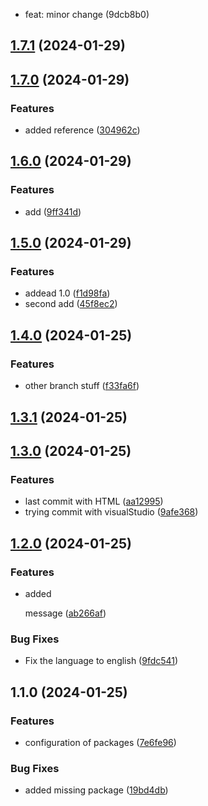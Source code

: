 

* feat: minor change (9dcb8b0)

## [1.7.1](https://github.com/jojosuelobo/teste-changelog-release/compare/1.7.0...1.7.1) (2024-01-29)

## [1.7.0](https://github.com/jojosuelobo/teste-changelog-release/compare/1.6.0...1.7.0) (2024-01-29)


### Features

* added reference ([304962c](https://github.com/jojosuelobo/teste-changelog-release/commit/304962c7c9b5b6eab0114ad9a3fa5ffe63af4379))

## [1.6.0](https://github.com/jojosuelobo/teste-changelog-release/compare/1.5.0...1.6.0) (2024-01-29)


### Features

* add ([9ff341d](https://github.com/jojosuelobo/teste-changelog-release/commit/9ff341d82a9de599d46fe852966143b1161e57b6))

## [1.5.0](https://github.com/jojosuelobo/teste-changelog-release/compare/1.4.0...1.5.0) (2024-01-29)


### Features

* addead 1.0 ([f1d98fa](https://github.com/jojosuelobo/teste-changelog-release/commit/f1d98fa257ebe7f2c217737eff3d293c7272f809))
* second add ([45f8ec2](https://github.com/jojosuelobo/teste-changelog-release/commit/45f8ec2fbf70840a457cd43bb120be92f5e71313))

## [1.4.0](https://github.com/jojosuelobo/teste-changelog/compare/1.3.0...1.4.0) (2024-01-25)


### Features

* other branch stuff ([f33fa6f](https://github.com/jojosuelobo/teste-changelog/commit/f33fa6f9e38970a19ec0f7559b1727aa82efa5b3))

## [1.3.1](https://github.com/jojosuelobo/teste-changelog/compare/1.3.0...1.3.1) (2024-01-25)

## [1.3.0](https://github.com/jojosuelobo/teste-changelog/compare/1.2.0...1.3.0) (2024-01-25)


### Features

* last commit with HTML ([aa12995](https://github.com/jojosuelobo/teste-changelog/commit/aa129956428f117e0c992c7f33525c7fad3c3a09))
* trying commit with visualStudio ([9afe368](https://github.com/jojosuelobo/teste-changelog/commit/9afe368dc7e79f0c87d009c0c123333c57de80b2))

## [1.2.0](https://github.com/jojosuelobo/teste-changelog/compare/1.1.0...1.2.0) (2024-01-25)


### Features

* added <p> message ([ab266af](https://github.com/jojosuelobo/teste-changelog/commit/ab266affc4900f7f6adef0d3035d5a1831271d5f))


### Bug Fixes

* Fix the language to english ([9fdc541](https://github.com/jojosuelobo/teste-changelog/commit/9fdc54125b948ec52cf4024462a85fa113008f56))

## 1.1.0 (2024-01-25)


### Features

* configuration of packages ([7e6fe96](https://github.com/jojosuelobo/teste-changelog/commit/7e6fe965105d21f4fb60f2b10eb236401473d8f0))


### Bug Fixes

* added missing package ([19bd4db](https://github.com/jojosuelobo/teste-changelog/commit/19bd4dba30bf64500b9819294d70b2fe7cc44116))
